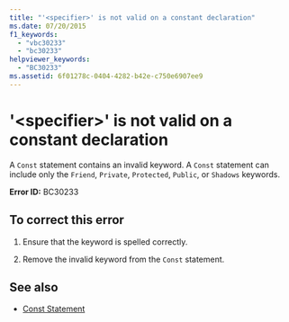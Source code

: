 ```yaml
---
title: "'<specifier>' is not valid on a constant declaration"
ms.date: 07/20/2015
f1_keywords: 
  - "vbc30233"
  - "bc30233"
helpviewer_keywords: 
  - "BC30233"
ms.assetid: 6f01278c-0404-4282-b42e-c750e6907ee9
---
```

# '\<specifier>' is not valid on a constant declaration
A `Const` statement contains an invalid keyword. A `Const` statement can include only the `Friend`, `Private`, `Protected`, `Public`, or `Shadows` keywords.  
  
 **Error ID:** BC30233  
  
## To correct this error  
  
1. Ensure that the keyword is spelled correctly.  
  
2. Remove the invalid keyword from the `Const` statement.  
  
## See also

- [Const Statement](../../visual-basic/language-reference/statements/const-statement.md)

